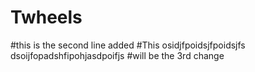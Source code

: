 # Twheels
#this is the second line added
#This osidjfpoidsjfpoidsjfs
dsoijfopadshfipohjasdpoifjs
#will be the 3rd change
